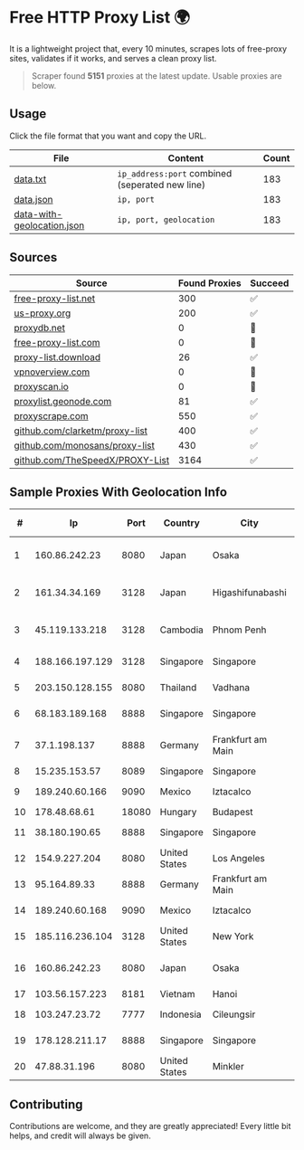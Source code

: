 
# Free HTTP Proxy List 🌍

It is a lightweight project that, every 10 minutes, scrapes lots of free-proxy sites, validates if it works, and serves a clean proxy list.


> Scraper found **5151** proxies at the latest update. Usable proxies are below.

## Usage

Click the file format that you want and copy the URL.


|File|Content|Count|
|----|-------|-----|
|[data.txt](https://raw.githubusercontent.com/themiralay/Proxy-List-World/master/data.txt)|`ip_address:port` combined (seperated new line)|183|
|[data.json](https://raw.githubusercontent.com/themiralay/Proxy-List-World/master/data.json)|`ip, port`|183|
|[data-with-geolocation.json](https://raw.githubusercontent.com/themiralay/Proxy-List-World/master/data-with-geolocation.json)|`ip, port, geolocation`|183|

## Sources

|Source|Found Proxies|Succeed|
|------|-------------|-------|
|[free-proxy-list.net](https://free-proxy-list.net)|300|✅|
|[us-proxy.org](https://www.us-proxy.org)|200|✅|
|[proxydb.net](http://proxydb.net)|0|🚫|
|[free-proxy-list.com](https://free-proxy-list.com/?page=&port=&type%5B%5D=http&type%5B%5D=https&up_time=0&search=Search)|0|🚫|
|[proxy-list.download](https://www.proxy-list.download/HTTP)|26|✅|
|[vpnoverview.com](https://vpnoverview.com/privacy/anonymous-browsing/free-proxy-servers)|0|🚫|
|[proxyscan.io](https://www.proxyscan.io)|0|🚫|
|[proxylist.geonode.com](https://proxylist.geonode.com/api/proxy-list?limit=300&page=1&sort_by=lastChecked&sort_type=desc&protocols=http,https)|81|✅|
|[proxyscrape.com](https://api.proxyscrape.com/v2/?request=displayproxies&protocol=http&timeout=10000&country=all&ssl=all&anonymity=all)|550|✅|
|[github.com/clarketm/proxy-list](https://raw.githubusercontent.com/clarketm/proxy-list/master/proxy-list-raw.txt)|400|✅|
|[github.com/monosans/proxy-list](https://raw.githubusercontent.com/monosans/proxy-list/main/proxies/http.txt)|430|✅|
|[github.com/TheSpeedX/PROXY-List](https://raw.githubusercontent.com/TheSpeedX/PROXY-List/master/http.txt)|3164|✅|


## Sample Proxies With Geolocation Info

|#|Ip|Port|Country|City|Internet Service Provider|
|-|--|----|-------|----|-------------------------|
|1|160.86.242.23|8080|Japan|Osaka|Sony Network Communications Inc|
|2|161.34.34.169|3128|Japan|Higashifunabashi|NTT PC Communications, Inc.|
|3|45.119.133.218|3128|Cambodia|Phnom Penh|VIETTEL (CAMBODIA) PTE., LTD|
|4|188.166.197.129|3128|Singapore|Singapore|DigitalOcean, LLC|
|5|203.150.128.155|8080|Thailand|Vadhana|Internet Thailand Company Ltd|
|6|68.183.189.168|8888|Singapore|Singapore|DigitalOcean, LLC|
|7|37.1.198.137|8888|Germany|Frankfurt am Main|Leaseweb Deutschland GmbH|
|8|15.235.153.57|8089|Singapore|Singapore|OVH Hosting|
|9|189.240.60.166|9090|Mexico|Iztacalco|Uninet S.A. de C.V.|
|10|178.48.68.61|18080|Hungary|Budapest|UPC|
|11|38.180.190.65|8888|Singapore|Singapore|M247 Europe SRL|
|12|154.9.227.204|8080|United States|Los Angeles|Cogent Communications|
|13|95.164.89.33|8888|Germany|Frankfurt am Main|Stark Industries Solutions LTD|
|14|189.240.60.168|9090|Mexico|Iztacalco|Uninet S.A. de C.V.|
|15|185.116.236.104|3128|United States|New York|Massivegrid LTD|
|16|160.86.242.23|8080|Japan|Osaka|Sony Network Communications Inc|
|17|103.56.157.223|8181|Vietnam|Hanoi|VCCORP|
|18|103.247.23.72|7777|Indonesia|Cileungsir|PT wifian Solution|
|19|178.128.211.17|8888|Singapore|Singapore|DigitalOcean, LLC|
|20|47.88.31.196|8080|United States|Minkler|Alibaba.com LLC|



## Contributing

Contributions are welcome, and they are greatly appreciated! Every
little bit helps, and credit will always be given.

